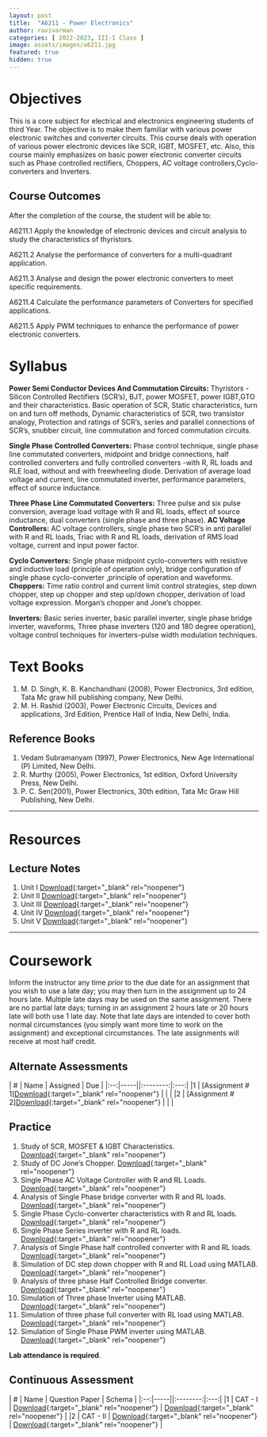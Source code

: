 ```yaml
---
layout: post
title:  "A6211 - Power Electronics"
author: ravivarman
categories: [ 2022-2023, III-I Class ]
image: assets/images/a6211.jpg
featured: true
hidden: true
---
```

# <a name="description">Objectives</a>

  This is a core subject for electrical and electronics engineering students of third Year. The objective is to make them familiar with various power electronic switches and converter circuits. This course deals with operation of various power electronic devices like SCR, IGBT, MOSFET, etc. Also, this course mainly emphasizes on basic power electronic converter circuits such as Phase controlled rectifiers, Choppers, AC voltage controllers,Cyclo-converters and Inverters.

## <a name="outcomes">Course Outcomes</a>

After the completion of the course, the student will be able to:

A6211.1 Apply the knowledge of electronic devices and circuit analysis to study the characteristics of thyristors.

A6211.2 Analyse the performance of converters for a multi-quadrant application.

A6211.3 Analyse and design the power electronic converters to meet specific requirements.

A6211.4 Calculate the performance parameters of Converters for specified applications.

A6211.5 Apply PWM techniques to enhance the performance of power electronic converters.

# <a name="syllabus">Syllabus</a>

**Power Semi Conductor Devices And Commutation Circuits:** Thyristors - Silicon Controlled Rectifiers (SCR’s), BJT, power MOSFET, power IGBT,GTO and their characteristics. Basic operation of SCR, Static characteristics, turn on and turn off methods, Dynamic characteristics of SCR, two transistor analogy, Protection and ratings of SCR’s, series and parallel connections of SCR’s, snubber circuit, line commutation and forced commutation circuits. 

**Single Phase Controlled Converters:** Phase control technique, single phase line commutated converters, midpoint and bridge connections, half controlled converters and fully controlled converters -with R, RL loads and RLE load, without and with freewheeling diode. Derivation of average load voltage and current, line commutated inverter, performance parameters, effect of source inductance.

**Three Phase Line Commutated Converters:** Three pulse and six pulse conversion, average load voltage with R and RL loads, effect of source inductance, dual converters (single phase and three phase).
**AC Voltage Controllers:** AC voltage controllers, single phase two SCR’s in anti parallel with R and RL loads, Triac with R and RL loads, derivation of RMS load voltage, current and input power factor.

**Cyclo Converters:** Single phase midpoint cyclo-converters with resistive and inductive load (principle of operation only), bridge configuration of single phase cyclo-converter ,principle of operation and waveforms.
**Choppers:** Time ratio control and current limit control strategies, step down chopper, step up chopper and step up/down chopper, derivation of load voltage expression. Morgan’s chopper and Jone’s chopper.

**Inverters:** Basic series inverter, basic parallel inverter, single phase bridge inverter, waveforms, Three phase inverters (120 and 180 degree operation), voltage control techniques for inverters-pulse width modulation techniques. 

# <a name="textbooks">Text Books</a>

1. M. D. Singh, K. B. Kanchandhani (2008), Power Electronics, 3rd edition, Tata Mc graw hill publishing company, New Delhi.
2. M. H. Rashid (2003), Power Electronic Circuits, Devices and applications, 3rd Edition, Prentice Hall of India, New Delhi, India.

## <a name="references">Reference Books</a>

1. Vedam Subramanyam (1997), Power Electronics, New Age International (P) Limited, New Delhi.
2. R. Murthy (2005), Power Electronics, 1st edition, Oxford University Press, New Delhi.
3. P. C. Sen(2001), Power Electronics, 30th edition, Tata Mc Graw Hill Publishing, New Delhi.

<hr>

# Resources

## <a name="lecturenotes">Lecture Notes</a>

1. Unit I [Download](#){:target="_blank" rel="noopener"}
2. Unit II [Download](https://vardhamancoe-my.sharepoint.com/:b:/g/personal/ravivarman_vardhaman_org/Efgnz0_-aQRDuWhbpIXGt2YBcokARae_wk16CCKcEqbioA?e=yUISSU){:target="_blank" rel="noopener"}
3. Unit III [Download](https://vardhamancoe-my.sharepoint.com/:b:/g/personal/ravivarman_vardhaman_org/ERHiwLi65nJNm_zIfc1AM6kBJ0ih3GJLuTIZMGuTXhNZvg?e=IvTS1C){:target="_blank" rel="noopener"}
4. Unit IV [Download](https://vardhamancoe-my.sharepoint.com/:b:/g/personal/ravivarman_vardhaman_org/Edw22XQ5i3RAqjVJuYRPP34BZv7T1p2meGBVAyv3Znv4Yw?e=mv7d9O){:target="_blank" rel="noopener"}
5. Unit V [Download](https://vardhamancoe-my.sharepoint.com/:b:/g/personal/ravivarman_vardhaman_org/EY6wpkz6q9VMmv9z_A5JRXwBPgE1GGr8MeeIPj8lb81ojQ?e=EalMcF){:target="_blank" rel="noopener"}

<hr>

# Coursework

Inform the instructor any time *prior* to the due date for an assignment that you wish to use a late day; you may then turn in the assignment up to 24 hours late. Multiple late days may be used on the same assignment. There are no partial late days; turning in an assignment 2 hours late or 20 hours late will both use 1 late day. Note that late days are intended to cover both normal circumstances (you simply want more time to work on the assignment) and exceptional circumstances. The late assignments will receive at most half credit.

## <a name="aat">Alternate Assessments</a>

| #  | Name | Assigned | Due |
|:--:|-----||:--------:|:---:|
|1 | [Assignment # 1][Download](link){:target="_blank" rel="noopener"} |  |  |
|2 | [Assignment # 2][Download](link){:target="_blank" rel="noopener"} |  |  |

## <a name="practice">Practice</a>

1. Study of SCR, MOSFET & IGBT Characteristics. [Download](link){:target="_blank" rel="noopener"}
2. Study of DC Jone’s Chopper. [Download](link){:target="_blank" rel="noopener"}
3. Single Phase AC Voltage Controller with R and RL Loads. [Download](link){:target="_blank" rel="noopener"}
4. Analysis of Single Phase bridge converter with R and RL loads. [Download](link){:target="_blank" rel="noopener"}
5. Single Phase Cyclo-converter characteristics with R and RL loads. [Download](link){:target="_blank" rel="noopener"}
6. Single Phase Series inverter with R and RL loads. [Download](link){:target="_blank" rel="noopener"}
7. Analysis of Single Phase half controlled converter with R and RL loads. [Download](link){:target="_blank" rel="noopener"}
8. Simulation of DC step down chopper with R and RL Load using MATLAB. [Download](link){:target="_blank" rel="noopener"}
9. Analysis of three phase Half Controlled Bridge converter. [Download](link){:target="_blank" rel="noopener"}
10. Simulation of Three phase Inverter using MATLAB. [Download](link){:target="_blank" rel="noopener"}
11. Simulation of three phase full converter with RL load using MATLAB. [Download](link){:target="_blank" rel="noopener"}
12. Simulation of Single Phase PWM inverter using MATLAB. [Download](link){:target="_blank" rel="noopener"}

**Lab attendance is required**.

## <a name="cat">Continuous Assessment</a>

| #  | Name | Question Paper | Schema  |
|:--:|-----||:--------:|:---:|
|1 | CAT - I | [Download](link){:target="_blank" rel="noopener"} | [Download](link){:target="_blank" rel="noopener"} |
|2 | CAT - II | [Download](link){:target="_blank" rel="noopener"} | [Download](link){:target="_blank" rel="noopener"} |